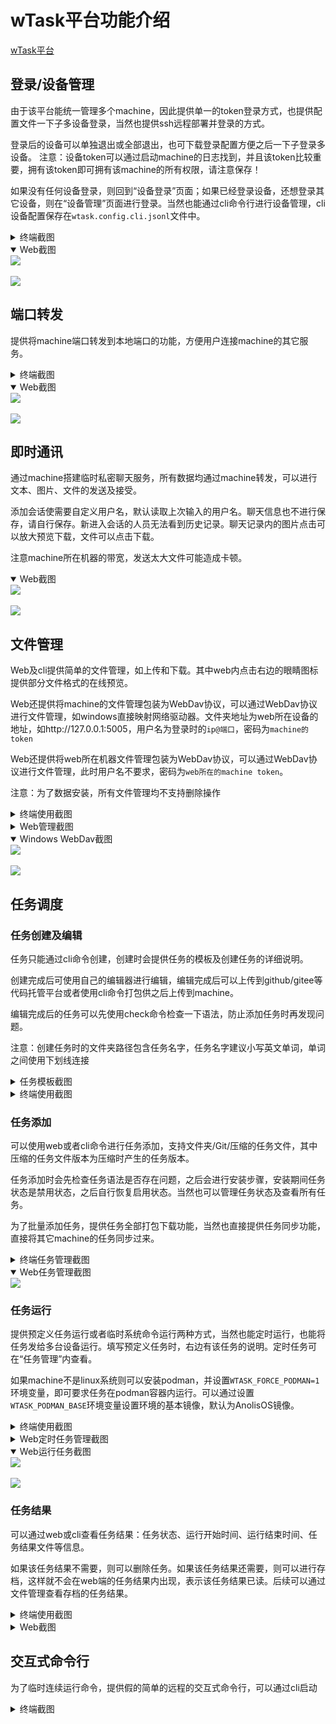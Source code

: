 # wTask平台功能介绍

[wTask平台](https://github.com/LonlyWinter/wTask)

## 登录/设备管理

由于该平台能统一管理多个machine，因此提供单一的token登录方式，也提供配置文件一下子多设备登录，当然也提供ssh远程部署并登录的方式。

登录后的设备可以单独退出或全部退出，也可下载登录配置方便之后一下子登录多设备。
注意：设备token可以通过启动machine的日志找到，并且该token比较重要，拥有该token即可拥有该machine的所有权限，请注意保存！

如果没有任何设备登录，则回到“设备登录”页面；如果已经登录设备，还想登录其它设备，则在“设备管理”页面进行登录。当然也能通过cli命令行进行设备管理，cli设备配置保存在`wtask.config.cli.jsonl`文件中。

<details>
    <summary>终端截图</summary>
    <img src="./usage/usage.login.machine.png" /><br/><br/>
    <img src="./usage/usage.login.cli.png" />
</details>

<details open>
    <summary>Web截图</summary>
    <img src="./usage/usage.login.web.nologin.png" /><br/><br/>
    <img src="./usage/usage.login.web.login.png" />
</details>

## 端口转发

提供将machine端口转发到本地端口的功能，方便用户连接machine的其它服务。

<details>
    <summary>终端截图</summary>
    <img src="./usage/usage.port.cli.png" />
</details>

<details open>
    <summary>Web截图</summary>
    <img src="./usage/usage.port.web.new.png" /><br/><br/>
    <img src="./usage/usage.port.web.list.png" />
</details>

## 即时通讯

通过machine搭建临时私密聊天服务，所有数据均通过machine转发，可以进行文本、图片、文件的发送及接受。

添加会话使需要自定义用户名，默认读取上次输入的用户名。聊天信息也不进行保存，请自行保存。新进入会话的人员无法看到历史记录。聊天记录内的图片点击可以放大预览下载，文件可以点击下载。

注意machine所在机器的带宽，发送太大文件可能造成卡顿。

<details open>
    <summary>Web截图</summary>
    <img src="./usage/usage.chat.new.png" /><br/><br/>
    <img src="./usage/usage.chat.msg.png" />
</details>

## 文件管理

Web及cli提供简单的文件管理，如上传和下载。其中web内点击右边的眼睛图标提供部分文件格式的在线预览。

Web还提供将machine的文件管理包装为WebDav协议，可以通过WebDav协议进行文件管理，如windows直接映射网络驱动器。文件夹地址为web所在设备的地址，如http://127.0.0.1:5005，用户名为登录时的`ip@端口`，密码为`machine的token`

Web还提供将web所在机器文件管理包装为WebDav协议，可以通过WebDav协议进行文件管理，此时用户名不要求，密码为`web所在的machine token`。

注意：为了数据安装，所有文件管理均不支持删除操作


<details>
    <summary>终端使用截图</summary>
    <img src="./usage/usage.file.cli.tree.png" /><br/><br/>
    <img src="./usage/usage.file.cli.download.png" /><br/><br/>
    <img src="./usage/usage.file.cli.upload.png" />
</details>

<details>
    <summary>Web管理截图</summary>
    <img src="./usage/usage.file.web.png" /><br/><br/>
    <img src="./usage/usage.file.web.view.png" />
</details>

<details open>
    <summary>Windows WebDav截图</summary>
    <img src="./usage/usage.file.webdav.login.png" /><br/><br/>
    <img src="./usage/usage.file.webdav.success.png" />
</details>

## 任务调度

### 任务创建及编辑

任务只能通过cli命令创建，创建时会提供任务的模板及创建任务的详细说明。

创建完成后可使用自己的编辑器进行编辑，编辑完成后可以上传到github/gitee等代码托管平台或者使用cli命令打包供之后上传到machine。

编辑完成后的任务可以先使用check命令检查一下语法，防止添加任务时再发现问题。

注意：创建任务时的文件夹路径包含任务名字，任务名字建议小写英文单词，单词之间使用下划线连接


<details>
    <summary>任务模板截图</summary>
    <img src="./usage/usage.task.add.info.png" />
</details>

<details>
    <summary>终端使用截图</summary>
    <img src="./usage/usage.task.add.init.png" /><br/><br/>
    <img src="./usage/usage.task.add.check.png" /><br/><br/>
    <img src="./usage/usage.task.add.zip.png" />
</details>

### 任务添加

可以使用web或者cli命令进行任务添加，支持文件夹/Git/压缩的任务文件，其中压缩的任务文件版本为压缩时产生的任务版本。

任务添加时会先检查任务语法是否存在问题，之后会进行安装步骤，安装期间任务状态是禁用状态，之后自行恢复启用状态。当然也可以管理任务状态及查看所有任务。

为了批量添加任务，提供任务全部打包下载功能，当然也直接提供任务同步功能，直接将其它machine的任务同步过来。

<details>
    <summary>终端任务管理截图</summary>
    <img src="./usage/usage.task.add.list.png" /><br/><br/>
    <img src="./usage/usage.task.add.action.png" /><br/><br/>
    <img src="./usage/usage.task.add.status.png" /><br/><br/>
    <img src="./usage/usage.task.add.download.png" /><br/><br/>
    <img src="./usage/usage.task.add.sync.png" />
</details>

<details open>
    <summary>Web任务管理截图</summary>
    <img src="./usage/usage.task.add.web.png" />
</details>


### 任务运行

提供预定义任务运行或者临时系统命令运行两种方式，当然也能定时运行，也能将任务发给多台设备运行。填写预定义任务时，右边有该任务的说明。定时任务可在“任务管理”内查看。

如果machine不是linux系统则可以安装podman，并设置`WTASK_FORCE_PODMAN=1`环境变量，即可要求任务在podman容器内运行。可以通过设置`WTASK_PODMAN_BASE`环境变量设置环境的基本镜像，默认为AnolisOS镜像。


<details>
    <summary>终端使用截图</summary>
    <img src="./usage/usage.task.run.submit.png" /><br/><br/>
    <img src="./usage/usage.task.run.shell.png" /><br/><br/>
    <img src="./usage/usage.task.run.timer.del.png" />
</details>

<details>
    <summary>Web定时任务管理截图</summary>
    <img src="./usage/usage.task.run.timer.list.png" />
</details>

<details open>
    <summary>Web运行任务截图</summary>
    <img src="./usage/usage.task.run.web.png" /><br/><br/>
    <img src="./usage/usage.task.run.timer.png" />
</details>

### 任务结果

可以通过web或cli查看任务结果：任务状态、运行开始时间、运行结束时间、任务结果文件等信息。

如果该任务结果不需要，则可以删除任务。如果该任务结果还需要，则可以进行存档，这样就不会在web端的任务结果内出现，表示该任务结果已读。后续可以通过文件管理查看存档的任务结果。

<details>
    <summary>终端使用截图</summary>
    <img src="./usage/usage.task.result.cli.png" /><br/><br/>
    <img src="./usage/usage.task.result.archv.png" /><br/><br/>
    <img src="./usage/usage.task.result.del.png" />
</details>

<details>
    <summary open>Web截图</summary>
    <img src="./usage/usage.task.result.web.png" />
</details>

## 交互式命令行

为了临时连续运行命令，提供假的简单的远程的交互式命令行，可以通过cli启动

<details>
    <summary>终端截图</summary>
    <img src="./usage/usage.cmd.cli.png" />
</details>